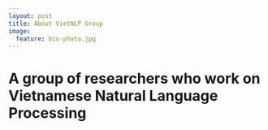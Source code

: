 ```yaml
---
layout: post
title: About VietNLP Group
image:
  feature: bio-photo.jpg
---
```

# A group of researchers who work on Vietnamese Natural Language Processing
